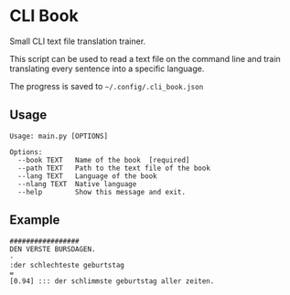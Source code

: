 # CLI Book

Small CLI text file translation trainer.

This script can be used to read a text file on the command line and train translating every sentence
into a specific language.

The progress is saved to `~/.config/.cli_book.json`

## Usage

```
Usage: main.py [OPTIONS]

Options:
  --book TEXT   Name of the book  [required]
  --path TEXT   Path to the text file of the book
  --lang TEXT   Language of the book
  --nlang TEXT  Native language
  --help        Show this message and exit.
```

## Example

```
#################
DEN VERSTE BURSDAGEN.
-
:der schlechteste geburtstag
=
[0.94] ::: der schlimmste geburtstag aller zeiten.
```

